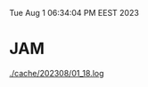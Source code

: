 Tue Aug  1 06:34:04 PM EEST 2023
# JAM
<a href='./cache/202308/01_18.log'>./cache/202308/01_18.log</a>
